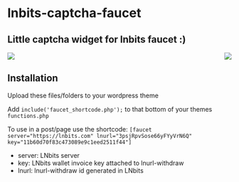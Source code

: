 # lnbits-captcha-faucet
## Little captcha widget for lnbits faucet :)
<div style="display: inline-block; width: 100%;">
<img style="float:left;" src="https://i.imgur.com/rcho8fa.png">
<img style="float:right;" src="https://i.imgur.com/DxQphoE.png">
</div>

## Installation
Upload these files/folders to your wordpress theme

Add ```include('faucet_shortcode.php');``` to that bottom of your themes ```functions.php```

To use in a post/page use the shortcode: ```[faucet server="https://lnbits.com" lnurl="3psjRpvSose66yFYyVrN6Q" key="11b60d70f83c473089e9c1eed2511f44"]```

* server: LNbits server
* key: LNbits wallet invoice key attached to lnurl-withdraw
* lnurl: lnurl-withdraw id generated in LNbits
